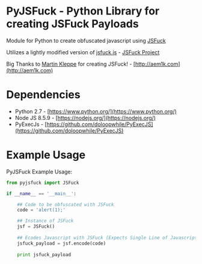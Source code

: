 PyJSFuck - Python Library for creating JSFuck Payloads
======================================================

Module for Python to create obfuscated javascript using [JSFuck](http://www.jsfuck.com/)

Utilizes a lightly modified version of [jsfuck.js](https://github.com/aemkei/jsfuck/blob/master/jsfuck.js) - [JSFuck Project](https://github.com/aemkei/jsfuck)

Big Thanks to [Martin Kleppe](http://twitter.com/aemkei) for creating JSFuck! - [http://aem1k.com](http://aem1k.com)


# Dependencies

* Python 2.7 - [https://www.python.org/](https://www.python.org/)
* Node JS 8.5.9 - [https://nodejs.org/](https://nodejs.org/)
* PyExecJs - [https://github.com/doloopwhile/PyExecJS](https://github.com/doloopwhile/PyExecJS)


# Example Usage

PyJSFuck Example Usage:

```python
from pyjsfuck import JSFuck

if __name__ == '__main__':

    ## Code to be obfuscated with JSFuck
    code = 'alert(1);'

    ## Instance of JSFuck
    jsf = JSFuck()
    
    ## Ecodes Javascript with JSFuck (Expects Single Line of Javascript)
    jsfuck_payload = jsf.encode(code)
    
    print jsfuck_payload
```




